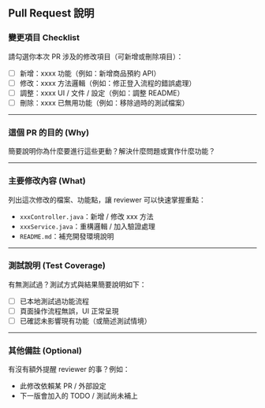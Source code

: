 ## Pull Request 說明

### 變更項目 Checklist

請勾選你本次 PR 涉及的修改項目（可新增或刪除項目）：

- [ ] 新增：xxxx 功能（例如：新增商品預約 API）
- [ ] 修改：xxxx 方法邏輯（例如：修正登入流程的錯誤處理）
- [ ] 調整：xxxx UI / 文件 / 設定（例如：調整 README）
- [ ] 刪除：xxxx 已無用功能（例如：移除過時的測試檔案）

---

### 這個 PR 的目的 (Why)

簡要說明你為什麼要進行這些更動？解決什麼問題或實作什麼功能？

---

### 主要修改內容 (What)

列出這次修改的檔案、功能點，讓 reviewer 可以快速掌握重點：

- `xxxController.java`：新增 / 修改 xxx 方法
- `xxxService.java`：重構邏輯 / 加入驗證處理
- `README.md`：補充開發環境說明

---

### 測試說明 (Test Coverage)

有無測試過？測試方式與結果簡要說明如下：

- [ ] 已本地測試過功能流程
- [ ] 頁面操作流程無誤，UI 正常呈現
- [ ] 已確認未影響現有功能（或簡述測試情境）

---

### 其他備註 (Optional)

有沒有額外提醒 reviewer 的事？例如：

- 此修改依賴某 PR / 外部設定
- 下一版會加入的 TODO / 測試尚未補上
